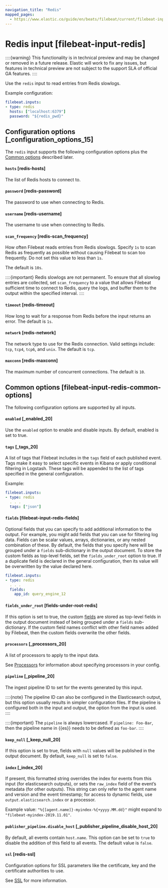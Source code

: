 ```yaml
---
navigation_title: "Redis"
mapped_pages:
  - https://www.elastic.co/guide/en/beats/filebeat/current/filebeat-input-redis.html
---
```


# Redis input [filebeat-input-redis]


::::{warning}
This functionality is in technical preview and may be changed or removed in a future release. Elastic will work to fix any issues, but features in technical preview are not subject to the support SLA of official GA features.
::::


Use the `redis` input to read entries from Redis slowlogs.

Example configuration:

```yaml
filebeat.inputs:
- type: redis
  hosts: ["localhost:6379"]
  password: "${redis_pwd}"
```

## Configuration options [_configuration_options_15]

The `redis` input supports the following configuration options plus the [Common options](#filebeat-input-redis-common-options) described later.


#### `hosts` [redis-hosts]

The list of Redis hosts to connect to.


#### `password` [redis-password]

The password to use when connecting to Redis.


#### `username` [redis-username]

The username to use when connecting to Redis.


#### `scan_frequency` [redis-scan_frequency]

How often Filebeat reads entries from Redis slowlogs. Specify `1s` to scan Redis as frequently as possible without causing Filebeat to scan too frequently. Do not set this value to less than `1s`.

The default is `10s`.

::::{important}
Redis slowlogs are not permanent. To ensure that all slowlog entries are collected, set `scan_frequency` to a value that allows Filebeat sufficient time to connect to Redis, query the logs, and buffer them to the output within the specified interval.
::::



#### `timeout` [redis-timeout]

How long to wait for a response from Redis before the input returns an error. The default is `1s`.


#### `network` [redis-network]

The network type to use for the Redis connection. Valid settings include: `tcp`, `tcp4`, `tcp6`, and `unix`. The default is `tcp`.


#### `maxconn` [redis-maxconn]

The maximum number of concurrent connections. The default is `10`.


## Common options [filebeat-input-redis-common-options]

The following configuration options are supported by all inputs.


#### `enabled` [_enabled_20]

Use the `enabled` option to enable and disable inputs. By default, enabled is set to true.


#### `tags` [_tags_20]

A list of tags that Filebeat includes in the `tags` field of each published event. Tags make it easy to select specific events in Kibana or apply conditional filtering in Logstash. These tags will be appended to the list of tags specified in the general configuration.

Example:

```yaml
filebeat.inputs:
- type: redis
  . . .
  tags: ["json"]
```


#### `fields` [filebeat-input-redis-fields]

Optional fields that you can specify to add additional information to the output. For example, you might add fields that you can use for filtering log data. Fields can be scalar values, arrays, dictionaries, or any nested combination of these. By default, the fields that you specify here will be grouped under a `fields` sub-dictionary in the output document. To store the custom fields as top-level fields, set the `fields_under_root` option to true. If a duplicate field is declared in the general configuration, then its value will be overwritten by the value declared here.

```yaml
filebeat.inputs:
- type: redis
  . . .
  fields:
    app_id: query_engine_12
```


#### `fields_under_root` [fields-under-root-redis]

If this option is set to true, the custom [fields](#filebeat-input-redis-fields) are stored as top-level fields in the output document instead of being grouped under a `fields` sub-dictionary. If the custom field names conflict with other field names added by Filebeat, then the custom fields overwrite the other fields.


#### `processors` [_processors_20]

A list of processors to apply to the input data.

See [Processors](/reference/filebeat/filtering-enhancing-data.md) for information about specifying processors in your config.


#### `pipeline` [_pipeline_20]

The ingest pipeline ID to set for the events generated by this input.

::::{note}
The pipeline ID can also be configured in the Elasticsearch output, but this option usually results in simpler configuration files. If the pipeline is configured both in the input and output, the option from the input is used.
::::


::::{important}
The `pipeline` is always lowercased. If `pipeline: Foo-Bar`, then the pipeline name in {{es}} needs to be defined as `foo-bar`.
::::



#### `keep_null` [_keep_null_20]

If this option is set to true, fields with `null` values will be published in the output document. By default, `keep_null` is set to `false`.


#### `index` [_index_20]

If present, this formatted string overrides the index for events from this input (for elasticsearch outputs), or sets the `raw_index` field of the event’s metadata (for other outputs). This string can only refer to the agent name and version and the event timestamp; for access to dynamic fields, use `output.elasticsearch.index` or a processor.

Example value: `"%{[agent.name]}-myindex-%{+yyyy.MM.dd}"` might expand to `"filebeat-myindex-2019.11.01"`.


#### `publisher_pipeline.disable_host` [_publisher_pipeline_disable_host_20]

By default, all events contain `host.name`. This option can be set to `true` to disable the addition of this field to all events. The default value is `false`.


#### `ssl` [redis-ssl]

Configuration options for SSL parameters like the certificate, key and the certificate authorities to use.

See [SSL](/reference/filebeat/configuration-ssl.md) for more information.


